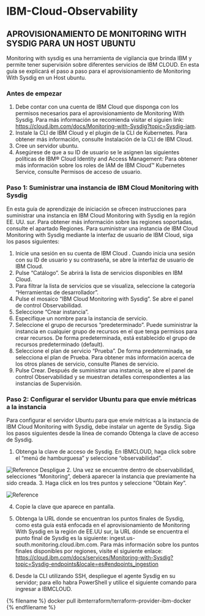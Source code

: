 # IBM-Cloud-Observability

## APROVISIONAMIENTO DE MONITORING WITH SYSDIG PARA UN HOST UBUNTU 

Monitoring with sysdig es una herramienta de vigilancia que brinda IBM y permite tener supervisión sobre diferentes servicios de IBM CLOUD. En esta guía se explicará el paso a paso para el aprovisionamiento de Monitoring With Sysdig en un Host ubuntu.

### Antes de empezar
1.	Debe contar con una cuenta de IBM Cloud que disponga con los permisos necesarios para el aprovisionamiento de Monitoring With Sysdig. Para más información se recomienda visitar el siguien link:
https://cloud.ibm.com/docs/Monitoring-with-Sysdig?topic=Sysdig-iam.
2.	Instale la CLI de IBM Cloud y el plugin de la CLI de Kubernetes. Para obtener más información, consulte Instalación de la CLI de IBM Cloud.
3.	Cree un servidor ubuntu.
4.	Asegúrese de que a su ID de usuario se le asignen las siguientes políticas de IBM® Cloud Identity and Access Management:
Para obtener más información sobre los roles de IAM de IBM Cloud™ Kubernetes Service, consulte Permisos de acceso de usuario.

### Paso 1: Suministrar una instancia de IBM Cloud Monitoring with Sysdig
En esta guía de aprendizaje de iniciación se ofrecen instrucciones para suministrar una instancia en IBM Cloud Monitoring with Sysdig en la región EE. UU. sur. Para obtener más información sobre las regiones soportadas, consulte el apartado Regiones.
Para suministrar una instancia de IBM Cloud Monitoring with Sysdig mediante la interfaz de usuario de IBM Cloud, siga los pasos siguientes:
1.	Inicie una sesión en su cuenta de IBM Cloud  .
Cuando inicia una sesión con su ID de usuario y su contraseña, se abre la interfaz de usuario de IBM Cloud.
2.	Pulse “Catálogo”. Se abrirá la lista de servicios disponibles en IBM Cloud.
3.	Para filtrar la lista de servicios que se visualiza, seleccione la categoría “Herramientas de desarrollador”.
4.	Pulse el mosaico “IBM Cloud Monitoring with Sysdig”. Se abre el panel de control Observabilidad.
5.	Seleccione “Crear instancia”.
6.	Especifique un nombre para la instancia de servicio.
7.	Seleccione el grupo de recursos “predeterminado”.
Puede suministrar la instancia en cualquier grupo de recursos en el que tenga permisos para crear recursos.
De forma predeterminada, está establecido el grupo de recursos predeterminado (default).
8.	Seleccione el plan de servicio “Prueba”.
De forma predeterminada, se selecciona el plan de Prueba.
Para obtener más información acerca de los otros planes de servicio, consulte Planes de servicio.
9.	Pulse Crear.
Después de suministrar una instancia, se abre el panel de control Observabilidad y se muestran detalles correspondientes a las instancias de Supervisión.
### Paso 2: Configurar el servidor Ubuntu para que envíe métricas a la instancia
Para configurar el servidor Ubuntu para que envíe métricas a la instancia de IBM Cloud Monitoring with Sysdig, debe instalar un agente de Sysdig.
Siga los pasos siguientes desde la línea de comando
Obtenga la clave de acceso de Sysdig.

1.	Obtenga la clave de acceso de Sysdig. 
En IBMCLOUD, haga click sobre el “menú de hamburguesa” y seleccione “observabilidad”.

![Reference Despligue](https://github.com/javierjimenezm/IBM-Cloud-Observability/blob/master/Monitoring_with_Sysdig_HostUbuntu/Imagenes/Imagne001.PNG)
2.	Una vez se encuentre dentro de observabilidad, selecciones “Monitoring”, deberá aparecer la instancia que previamente ha sido creada. 
3.	Haga click en los tres puntos y seleccione “Obtain Key”.

![Reference](https://github.com/javierjimenezm/IBM-Cloud-Observability/blob/master/Monitoring_with_Sysdig_HostUbuntu/Imagenes/Imagen002.PNG)

4.	Copie la clave que aparece en pantalla.
5.	Obtenga la URL donde se encuentran los puntos finales de Sysdig, como esta guía está enfocada en el aprovisionamiento de Monitoring With Sysdig en la región de EE.UU sur, la URL dónde se encuentra el punto final de Sysdig es la siguiente: ingest.us-south.monitoring.cloud.ibm.com.
Para más información sobre los puntos finales disponibles por regiones, visite el siguiente enlace: https://cloud.ibm.com/docs/services/Monitoring-with-Sysdig?topic=Sysdig-endpoints&locale=es#endpoints_ingestion

6. Desde la CLI utilizando SSH, despliegue el agente Sysdig en su servidor; para ello habra PowerShell y utilice el siguiente comando para ingresar a IBMCLOUD.

{% filename %}     docker pull ibmterraform/terraform-provider-ibm-docker {% endfilename %}




